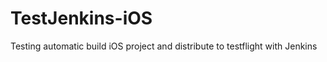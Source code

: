 TestJenkins-iOS
===============

Testing automatic build iOS project and distribute to testflight with Jenkins

